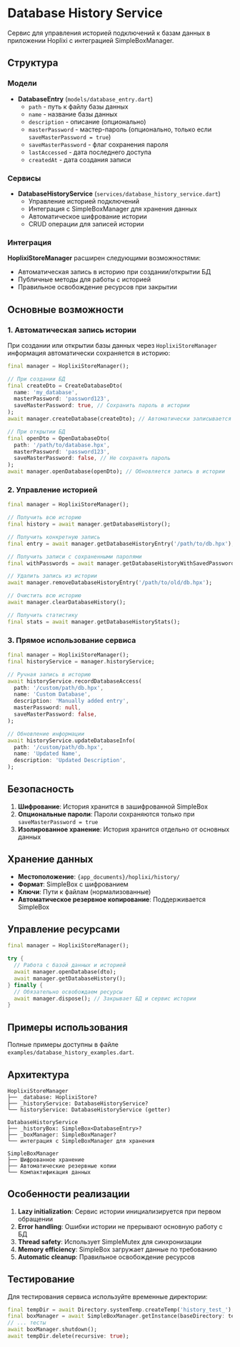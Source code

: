 # Database History Service

Сервис для управления историей подключений к базам данных в приложении Hoplixi с интеграцией SimpleBoxManager.

## Структура

### Модели

- **DatabaseEntry** (`models/database_entry.dart`)
  - `path` - путь к файлу базы данных
  - `name` - название базы данных
  - `description` - описание (опционально)
  - `masterPassword` - мастер-пароль (опционально, только если `saveMasterPassword = true`)
  - `saveMasterPassword` - флаг сохранения пароля
  - `lastAccessed` - дата последнего доступа
  - `createdAt` - дата создания записи

### Сервисы

- **DatabaseHistoryService** (`services/database_history_service.dart`)
  - Управление историей подключений
  - Интеграция с SimpleBoxManager для хранения данных
  - Автоматическое шифрование истории
  - CRUD операции для записей истории

### Интеграция

**HoplixiStoreManager** расширен следующими возможностями:
- Автоматическая запись в историю при создании/открытии БД
- Публичные методы для работы с историей
- Правильное освобождение ресурсов при закрытии

## Основные возможности

### 1. Автоматическая запись истории

При создании или открытии базы данных через `HoplixiStoreManager` информация автоматически сохраняется в историю:

```dart
final manager = HoplixiStoreManager();

// При создании БД
final createDto = CreateDatabaseDto(
  name: 'my_database',
  masterPassword: 'password123',
  saveMasterPassword: true, // Сохранить пароль в истории
);
await manager.createDatabase(createDto); // Автоматически записывается в историю

// При открытии БД
final openDto = OpenDatabaseDto(
  path: '/path/to/database.hpx',
  masterPassword: 'password123',
  saveMasterPassword: false, // Не сохранять пароль
);
await manager.openDatabase(openDto); // Обновляется запись в истории
```

### 2. Управление историей

```dart
final manager = HoplixiStoreManager();

// Получить всю историю
final history = await manager.getDatabaseHistory();

// Получить конкретную запись
final entry = await manager.getDatabaseHistoryEntry('/path/to/db.hpx');

// Получить записи с сохраненными паролями
final withPasswords = await manager.getDatabaseHistoryWithSavedPasswords();

// Удалить запись из истории
await manager.removeDatabaseHistoryEntry('/path/to/old/db.hpx');

// Очистить всю историю
await manager.clearDatabaseHistory();

// Получить статистику
final stats = await manager.getDatabaseHistoryStats();
```

### 3. Прямое использование сервиса

```dart
final manager = HoplixiStoreManager();
final historyService = manager.historyService;

// Ручная запись в историю
await historyService.recordDatabaseAccess(
  path: '/custom/path/db.hpx',
  name: 'Custom Database',
  description: 'Manually added entry',
  masterPassword: null,
  saveMasterPassword: false,
);

// Обновление информации
await historyService.updateDatabaseInfo(
  path: '/custom/path/db.hpx',
  name: 'Updated Name',
  description: 'Updated Description',
);
```

## Безопасность

1. **Шифрование**: История хранится в зашифрованной SimpleBox
2. **Опциональные пароли**: Пароли сохраняются только при `saveMasterPassword = true`
3. **Изолированное хранение**: История хранится отдельно от основных данных

## Хранение данных

- **Местоположение**: `{app_documents}/hoplixi/history/`
- **Формат**: SimpleBox с шифрованием
- **Ключи**: Пути к файлам (нормализованные)
- **Автоматическое резервное копирование**: Поддерживается SimpleBox

## Управление ресурсами

```dart
final manager = HoplixiStoreManager();

try {
  // Работа с базой данных и историей
  await manager.openDatabase(dto);
  await manager.getDatabaseHistory();
} finally {
  // Обязательно освобождаем ресурсы
  await manager.dispose(); // Закрывает БД и сервис истории
}
```

## Примеры использования

Полные примеры доступны в файле `examples/database_history_examples.dart`.

## Архитектура

```
HoplixiStoreManager
├── _database: HoplixiStore?
├── _historyService: DatabaseHistoryService?
└── historyService: DatabaseHistoryService (getter)

DatabaseHistoryService
├── _historyBox: SimpleBox<DatabaseEntry>?
├── _boxManager: SimpleBoxManager?
└── интеграция с SimpleBoxManager для хранения

SimpleBoxManager
├── Шифрованное хранение
├── Автоматические резервные копии
└── Компактификация данных
```

## Особенности реализации

1. **Lazy initialization**: Сервис истории инициализируется при первом обращении
2. **Error handling**: Ошибки истории не прерывают основную работу с БД
3. **Thread safety**: Использует SimpleMutex для синхронизации
4. **Memory efficiency**: SimpleBox загружает данные по требованию
5. **Automatic cleanup**: Правильное освобождение ресурсов

## Тестирование

Для тестирования сервиса используйте временные директории:

```dart
final tempDir = await Directory.systemTemp.createTemp('history_test_');
final boxManager = await SimpleBoxManager.getInstance(baseDirectory: tempDir);
// ... тесты
await boxManager.shutdown();
await tempDir.delete(recursive: true);
```
